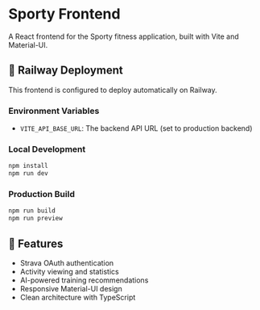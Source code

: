 # Sporty Frontend

A React frontend for the Sporty fitness application, built with Vite and Material-UI.

## 🚀 Railway Deployment

This frontend is configured to deploy automatically on Railway.

### Environment Variables

- `VITE_API_BASE_URL`: The backend API URL (set to production backend)

### Local Development

```bash
npm install
npm run dev
```

### Production Build

```bash
npm run build
npm run preview
```

## 🎯 Features

- Strava OAuth authentication
- Activity viewing and statistics
- AI-powered training recommendations
- Responsive Material-UI design
- Clean architecture with TypeScript

